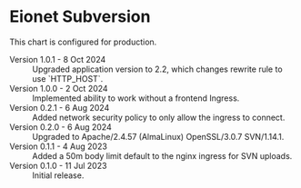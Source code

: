 # Eionet Subversion

This chart is configured for production.

<dl>
  <dt>Version 1.0.1 - 8 Oct 2024</dt>
  <dd>Upgraded application version to 2.2, which changes rewrite rule to use `HTTP_HOST`.</dd>

  <dt>Version 1.0.0 - 2 Oct 2024</dt>
  <dd>Implemented ability to work without a frontend Ingress.</dd>

  <dt>Version 0.2.1 - 6 Aug 2024</dt>
  <dd>Added network security policy to only allow the ingress to connect.</dd>

  <dt>Version 0.2.0 - 6 Aug 2024</dt>
  <dd>Upgraded to Apache/2.4.57 (AlmaLinux) OpenSSL/3.0.7 SVN/1.14.1.</dd>

  <dt>Version 0.1.1 - 4 Aug 2023</dt>
  <dd>Added a 50m body limit default to the nginx ingress for SVN uploads.</dd>

  <dt>Version 0.1.0 - 11 Jul 2023</dt>
  <dd>Initial release.</dd>
</dl>
